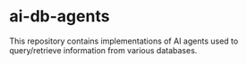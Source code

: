 # ai-db-agents
This repository contains implementations of AI agents used to query/retrieve information from various databases. 
